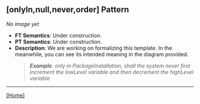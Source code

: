 ## [onlyIn,null,never,order] Pattern
_No image yet_
 * **FT Semantics**: Under construction.
 * **PT Semantics**: Under construction.
 * **Description**: We are working on formalizing this template. In the meanwhile, you can see its intended meaning in the diagram provided.
   > **_Example_**: _only in PackageInstallation,   shall the system  never first  increment the lowLevel variable and then  decrement the highLevel variable_   
***
[[Home]](../semantics.md)